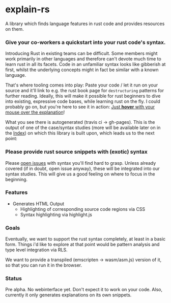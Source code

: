 # explain-rs
A library which finds language features in rust code and provides resources on them.

### Give your co-workers a quickstart into your rust code's syntax.
Introducing Rust in existing teams can be difficult. Some members might work primarily in other languages and therefore can't devote much time to learn rust in all its facets.
Code in an unfamiliar syntax looks like gibberish at first, whilst the underlying concepts might in fact be similar with a known language.

That's where tooling comes into play: Paste your code / let it run on your source and it'll link to e.g. the rust book page for `destructuring` patterns for further reading.
Ideally, this will make it possible for rust beginners to dive into existing, expressive code bases, while learning rust on the fly.
I could probably go on, but you're here to see it in action:
[Just **hover** with your mouse over the explanation](https://msleepypanda.github.io/explain-rs/function_args.rs.html)!

What you see there is autogenerated (travis ci -> gh-pages). This is the output of one of the case/syntax studies (more will be available later on in the [Index](https://msleepypanda.github.io/explain-rs/)) on which this library is built upon, which leads us to the next point:

### Please provide rust source snippets with (exotic) syntax

Please [open issues](https://github.com/MSleepyPanda/explain-rs/issues/new) with syntax you'll find hard to grasp. Unless already covered (if in doubt, open issue anyway), these will be integrated into our syntax studies.
This will give us a good feeling on where to focus in the beginning.

### Features
 * Generates HTML Output
   * Highlighting of corresponding source code regions via CSS
   * Syntax highlighting via highlight.js

### Goals
Eventually, we want to support the rust syntax completely, at least in a basic form. Things i'd like to explore at that point would be pattern analysis and type level integration via RLS.

We want to provide a transpiled (emscripten -> wasm/asm.js) version of it, so that you can run it in the browser.

### Status
Pre alpha. No webinterface yet. Don't expect it to work on your code. Also, currently it only generates explanations on its own snippets.
